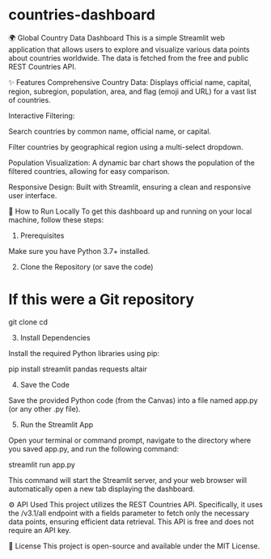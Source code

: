# countries-dashboard
🌍 Global Country Data Dashboard
This is a simple Streamlit web application that allows users to explore and visualize various data points about countries worldwide. The data is fetched from the free and public REST Countries API.

✨ Features
Comprehensive Country Data: Displays official name, capital, region, subregion, population, area, and flag (emoji and URL) for a vast list of countries.

Interactive Filtering:

Search countries by common name, official name, or capital.

Filter countries by geographical region using a multi-select dropdown.

Population Visualization: A dynamic bar chart shows the population of the filtered countries, allowing for easy comparison.

Responsive Design: Built with Streamlit, ensuring a clean and responsive user interface.

🚀 How to Run Locally
To get this dashboard up and running on your local machine, follow these steps:

1. Prerequisites

Make sure you have Python 3.7+ installed.

2. Clone the Repository (or save the code)

# If this were a Git repository
git clone <your-repo-url>
cd <your-repo-name>

3. Install Dependencies

Install the required Python libraries using pip:

pip install streamlit pandas requests altair

4. Save the Code

Save the provided Python code (from the Canvas) into a file named app.py (or any other .py file).

5. Run the Streamlit App

Open your terminal or command prompt, navigate to the directory where you saved app.py, and run the following command:

streamlit run app.py

This command will start the Streamlit server, and your web browser will automatically open a new tab displaying the dashboard.

⚙️ API Used
This project utilizes the REST Countries API. Specifically, it uses the /v3.1/all endpoint with a fields parameter to fetch only the necessary data points, ensuring efficient data retrieval. This API is free and does not require an API key.

📄 License
This project is open-source and available under the MIT License.